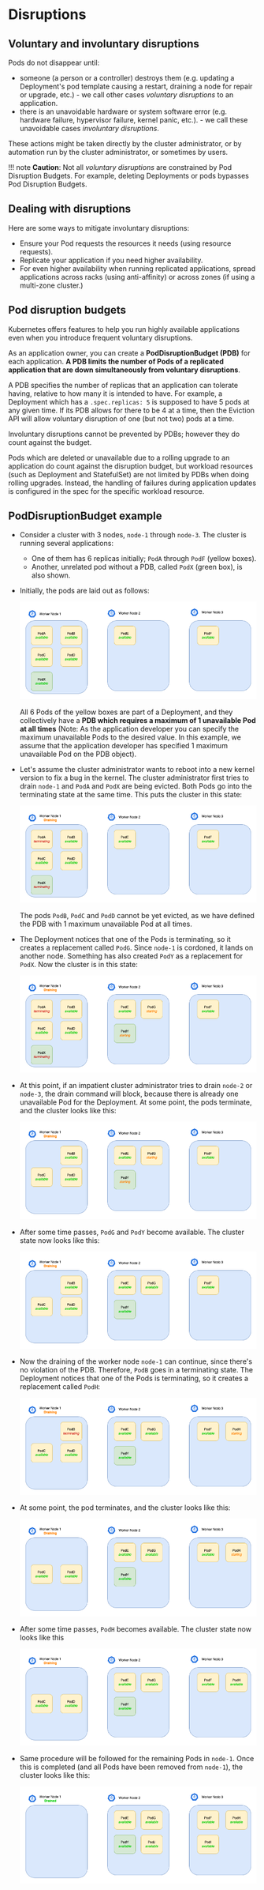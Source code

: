# Disruptions

## Voluntary and involuntary disruptions

Pods do not disappear until:

- someone (a person or a controller) destroys them (e.g. updating a Deployment's pod template causing a restart, draining a node for repair or upgrade, etc.) - we call other cases _voluntary disruptions_ to an application.
- there is an unavoidable hardware or system software error (e.g. hardware failure, hypervisor failure, kernel panic, etc.). - we call these unavoidable cases _involuntary disruptions_.

These actions might be taken directly by the cluster administrator, or by automation run by the cluster administrator, or sometimes by users.

!!! note
    **Caution**: Not all _voluntary disruptions_ are constrained by Pod Disruption Budgets. For example, deleting Deployments or pods bypasses Pod Disruption Budgets.


## Dealing with disruptions

Here are some ways to mitigate involuntary disruptions:

- Ensure your Pod requests the resources it needs (using resource requests).
- Replicate your application if you need higher availability.
- For even higher availability when running replicated applications, spread applications across racks (using anti-affinity) or across zones (if using a multi-zone cluster.)

## Pod disruption budgets

Kubernetes offers features to help you run highly available applications even when you introduce frequent voluntary disruptions.

As an application owner, you can create a **PodDisruptionBudget (PDB)** for each application. **A PDB limits the number of Pods of a replicated application that are down simultaneously from voluntary disruptions**.

A PDB specifies the number of replicas that an application can tolerate having, relative to how many it is intended to have. For example, a Deployment which has a `.spec.replicas: 5` is supposed to have 5 pods at any given time. If its PDB allows for there to be 4 at a time, then the Eviction API will allow voluntary disruption of one (but not two) pods at a time.

Involuntary disruptions cannot be prevented by PDBs; however they do count against the budget.

Pods which are deleted or unavailable due to a rolling upgrade to an application do count against the disruption budget, but workload resources (such as Deployment and StatefulSet) are not limited by PDBs when doing rolling upgrades. Instead, the handling of failures during application updates is configured in the spec for the specific workload resource.


## PodDisruptionBudget example

- Consider a cluster with 3 nodes, `node-1` through `node-3`. The cluster is running several applications:
    - One of them has 6 replicas initially; `PodA` through `PodF` (yellow boxes).
    - Another, unrelated pod without a PDB, called `PodX` (green box), is also shown.


- Initially, the pods are laid out as follows:
    
    ![Initial Pods layout](./img/example/1.png)

    All 6 Pods of the yellow boxes are part of a Deployment, and they collectively have a **PDB which requires a maximum of 1 unavailable Pod at all times** (Note: As the application developer you can specify the maximum unavailable Pods to the desired value. In this example, we assume that the application developer has specified 1 maximum unavailable Pod on the PDB object).

- Let's assume the cluster administrator wants to reboot into a new kernel version to fix a bug in the kernel. The cluster administrator first tries to drain `node-1` and `PodA` and `PodX` are being evicted. Both Pods go into the terminating state at the same time. This puts the cluster in this state:

    ![2](./img/example/2.png)

    The pods `PodB`, `PodC` and `PodD` cannot be yet evicted, as we have defined the PDB with 1 maximum unavailable Pod at all times.

- The Deployment notices that one of the Pods is terminating, so it creates a replacement called `PodG`. Since `node-1` is cordoned, it lands on another node. Something has also created `PodY` as a replacement for `PodX`. Now the cluster is in this state:

    ![3](./img/example/3.png)

- At this point, if an impatient cluster administrator tries to drain `node-2` or `node-3`, the drain command will block, because there is already one unavailable Pod for the Deployment. At some point, the pods terminate, and the cluster looks like this:

    ![4](./img/example/4.png)

- After some time passes, `PodG` and `PodY` become available. The cluster state now looks like this:

    ![5](./img/example/5.png)

- Now the draining of the worker node `node-1` can continue, since there's no violation of the PDB. Therefore, `PodB` goes in a terminating state. The Deployment notices that one of the Pods is terminating, so it creates a replacement called `PodH`:

    ![6](./img/example/6.png)

- At some point, the pod terminates, and the cluster looks like this:

    ![7](./img/example/7.png)

- After some time passes, `PodH` becomes available. The cluster state now looks like this

    ![8](./img/example/8.png)

- Same procedure will be followed for the remaining Pods in `node-1`. Once this is completed (and all Pods have been removed from `node-1`), the cluster looks like this:

    ![9](./img/example/9.png)
